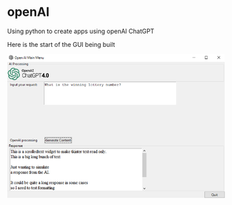 # openAI

Using python to create apps using openAI ChatGPT

Here is the start of the GUI being built

![Current Version](images/OpenAI_GUI_02.png)
